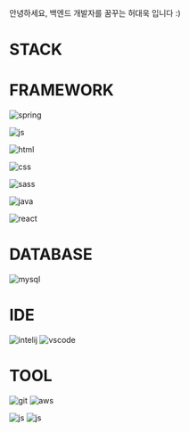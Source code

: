 안녕하세요, 백엔드 개발자를 꿈꾸는 허대욱 입니다 :)

<h1>STACK</h1>

<h1>FRAMEWORK</h1> 

![spring](https://img.shields.io/badge/Spring-6DB33F?style=for-the-badge&logo=spring&logoColor=white)


![js](https://img.shields.io/badge/JavaScript-F7DF1E?style=for-the-badge&logo=JavaScript&logoColor=white)

![html](https://img.shields.io/badge/HTML5-E34F26?style=for-the-badge&logo=html5&logoColor=white)

![css](https://img.shields.io/badge/CSS3-1572B6?style=for-the-badge&logo=css3&logoColor=white)

![sass](https://img.shields.io/badge/Sass-CC6699?style=for-the-badge&logo=sass&logoColor=white)

![java](https://img.shields.io/badge/Java-ED8B00?style=for-the-badge&logo=openjdk&logoColor=white)

![react](https://img.shields.io/badge/React-20232A?style=for-the-badge&logo=react&logoColor=61DAFB)



<h1>DATABASE</h1>

![mysql](https://img.shields.io/badge/MySQL-00000F?style=for-the-badge&logo=mysql&logoColor=white)

<h1>IDE</h1>

![intelij](https://img.shields.io/badge/IntelliJ_IDEA-000000.svg?style=for-the-badge&logo=intellij-idea&logoColor=white)
![vscode](https://img.shields.io/badge/Visual_Studio_Code-0078D4?style=for-the-badge&logo=visual%20studio%20code&logoColor=white)

<h1>TOOL</h1>

![git](https://img.shields.io/badge/GIT-E44C30?style=for-the-badge&logo=git&logoColor=white)
![aws](	https://img.shields.io/badge/Amazon_AWS-232F3E?style=for-the-badge&logo=amazon-aws&logoColor=white)


![js](https://img.shields.io/badge/JavaScript-F7DF1E?style=for-the-badge&logo=JavaScript&logoColor=white)
![js](https://img.shields.io/badge/JavaScript-F7DF1E?style=for-the-badge&logo=JavaScript&logoColor=white)
